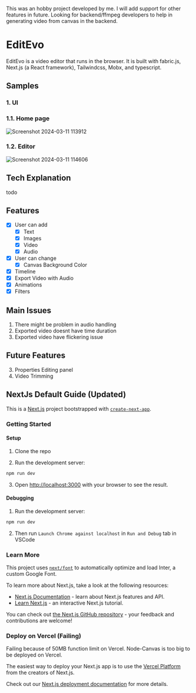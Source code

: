 This was an hobby project developed by me. I will add support for other features in future. Looking for backend/ffmpeg developers to help in generating video from canvas in the backend.

# EditEvo

EditEvo is a video editor that runs in the browser. It is built with fabric.js, Next.js (a React framework), Tailwindcss, Mobx, and typescript.

## Samples

### 1. UI
### 1.1. Home page
![Screenshot 2024-03-11 113912](https://github.com/DonaldMzima/EditEvo/assets/90970069/d79d8193-b15b-4687-8dcf-09dcf46aab0f)

### 1.2. Editor
![Screenshot 2024-03-11 114606](https://github.com/DonaldMzima/EditEvo/assets/90970069/600c34b2-1fd4-4fdc-9d9a-88d0313de1b1)



## Tech Explanation

todo

## Features

- [x] User can add
  - [x] Text
  - [x] Images
  - [x] Video
  - [x] Audio
- [x] User can change
  - [x] Canvas Background Color
- [x] Timeline
- [x] Export Video with Audio
- [x] Animations
- [x] Filters

## Main Issues

1. There might be problem in audio handling
2. Exported video doesnt have time duration
3. Exported video have flickering issue

## Future Features

3. Properties Editing panel
4. Video Trimming

## NextJs Default Guide (Updated)

This is a [Next.js](https://nextjs.org/) project bootstrapped with [`create-next-app`](https://github.com/vercel/next.js/tree/canary/packages/create-next-app).

### Getting Started

#### Setup

1. Clone the repo

2. Run the development server:

```bash
npm run dev
```

3. Open [http://localhost:3000](http://localhost:3000) with your browser to see the result.

#### Debugging

1. Run the development server:

```bash
npm run dev
```

2. Then run `Launch Chrome against localhost` in `Run and Debug` tab in VSCode

### Learn More

This project uses [`next/font`](https://nextjs.org/docs/basic-features/font-optimization) to automatically optimize and load Inter, a custom Google Font.

To learn more about Next.js, take a look at the following resources:

- [Next.js Documentation](https://nextjs.org/docs) - learn about Next.js features and API.
- [Learn Next.js](https://nextjs.org/learn) - an interactive Next.js tutorial.

You can check out [the Next.js GitHub repository](https://github.com/vercel/next.js/) - your feedback and contributions are welcome!

### Deploy on Vercel (Failing)

Failing because of 50MB function limit on Vercel. Node-Canvas is too big to be deployed on Vercel.

The easiest way to deploy your Next.js app is to use the [Vercel Platform](https://vercel.com/new?utm_medium=default-template&filter=next.js&utm_source=create-next-app&utm_campaign=create-next-app-readme) from the creators of Next.js.

Check out our [Next.js deployment documentation](https://nextjs.org/docs/deployment) for more details.
